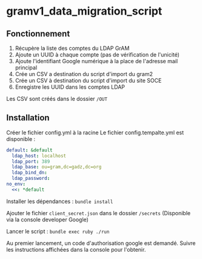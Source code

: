 # gramv1_data_migration_script

## Fonctionnement

1. Récupère la liste des comptes du LDAP GrAM
2. Ajoute un UUID à chaque compte (pas de vérification de l'unicité)
3. Ajoute l'identifiant Google numérique à la place de l'adresse mail principal
4. Crée un CSV a destination du script d'import du gram2
5. Crée un CSV à destination du script d'import du site SOCE
6. Enregistre les UUID dans les comptes LDAP

Les CSV sont créés dans le dossier `/OUT`

## Installation

Créer le fichier config.yml à la racine
Le fichier config.tempalte.yml est disponible :

``` yaml
default: &default  
  ldap_host: localhost
  ldap_port: 389
  ldap_base: ou=gram,dc=gadz,dc=org
  ldap_bind_dn: 
  ldap_password: 
no_env:
  <<: *default
```

Installer les dépendances : `bundle install`

Ajouter le fichier `client_secret.json` dans le dossier `/secrets` (Disponible via la console developer Google)

Lancer le script : `bundle exec ruby ./run`

Au premier lancement, un code d'authorisation google est demandé. Suivre les instructions affichées dans la console pour l'obtenir.
